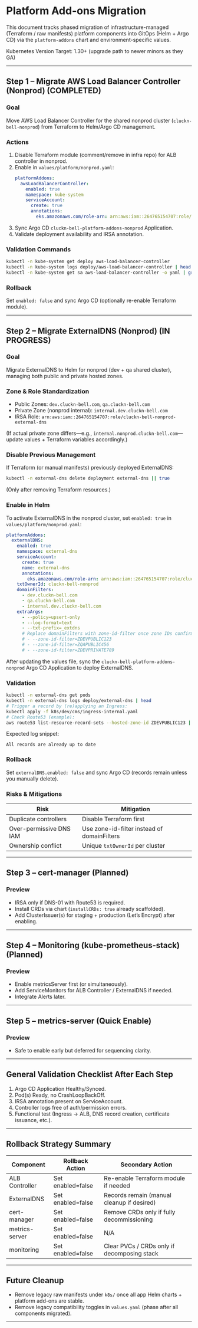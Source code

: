# Platform Add-ons Migration

This document tracks phased migration of infrastructure-managed (Terraform / raw manifests) platform components into GitOps (Helm + Argo CD) via the `platform-addons` chart and environment-specific values.

Kubernetes Version Target: 1.30+ (upgrade path to newer minors as they GA)

---

## Step 1 – Migrate AWS Load Balancer Controller (Nonprod) (COMPLETED)

### Goal
Move AWS Load Balancer Controller for the shared nonprod cluster (`cluckn-bell-nonprod`) from Terraform to Helm/Argo CD management.

### Actions
1. Disable Terraform module (comment/remove in infra repo) for ALB controller in nonprod.
2. Enable in `values/platform/nonprod.yaml`:
   ```yaml
   platformAddons:
     awsLoadBalancerController:
       enabled: true
       namespace: kube-system
       serviceAccount:
         create: true
         annotations:
           eks.amazonaws.com/role-arn: arn:aws:iam::264765154707:role/cluckn-bell-nonprod-aws-load-balancer-controller
   ```
3. Sync Argo CD `cluckn-bell-platform-addons-nonprod` Application.
4. Validate deployment availability and IRSA annotation.

### Validation Commands
```bash
kubectl -n kube-system get deploy aws-load-balancer-controller
kubectl -n kube-system logs deploy/aws-load-balancer-controller | head
kubectl -n kube-system get sa aws-load-balancer-controller -o yaml | grep -i role-arn
```

### Rollback
Set `enabled: false` and sync Argo CD (optionally re-enable Terraform module).

---

## Step 2 – Migrate ExternalDNS (Nonprod) (IN PROGRESS)

### Goal
Migrate ExternalDNS to Helm for nonprod (dev + qa shared cluster), managing both public and private hosted zones.

### Zone & Role Standardization
- Public Zones: `dev.cluckn-bell.com`, `qa.cluckn-bell.com`
- Private Zone (nonprod internal): `internal.dev.cluckn-bell.com`
- IRSA Role: `arn:aws:iam::264765154707:role/cluckn-bell-nonprod-external-dns`

(If actual private zone differs—e.g., `internal.nonprod.cluckn-bell.com`—update values + Terraform variables accordingly.)

### Disable Previous Management
If Terraform (or manual manifests) previously deployed ExternalDNS:
```bash
kubectl -n external-dns delete deployment external-dns || true
```
(Only after removing Terraform resources.)

### Enable in Helm
To activate ExternalDNS in the nonprod cluster, set `enabled: true` in `values/platform/nonprod.yaml`:
```yaml
platformAddons:
  externalDNS:
    enabled: true
    namespace: external-dns
    serviceAccount:
      create: true
      name: external-dns
      annotations:
        eks.amazonaws.com/role-arn: arn:aws:iam::264765154707:role/cluckn-bell-nonprod-external-dns
    txtOwnerId: cluckn-bell-nonprod
    domainFilters:
      - dev.cluckn-bell.com
      - qa.cluckn-bell.com
      - internal.dev.cluckn-bell.com
    extraArgs:
      - --policy=upsert-only
      - --log-format=text
      - --txt-prefix=_extdns
      # Replace domainFilters with zone-id-filter once zone IDs confirmed:
      # - --zone-id-filter=ZDEVPUBLIC123
      # - --zone-id-filter=ZQAPUBLIC456
      # - --zone-id-filter=ZDEVPRIVATE789
```

After updating the values file, sync the `cluckn-bell-platform-addons-nonprod` Argo CD Application to deploy ExternalDNS.

### Validation
```bash
kubectl -n external-dns get pods
kubectl -n external-dns logs deploy/external-dns | head
# Trigger a record by (re)applying an Ingress:
kubectl apply -f k8s/dev/cms/ingress-internal.yaml
# Check Route53 (example):
aws route53 list-resource-record-sets --hosted-zone-id ZDEVPUBLIC123 | grep -i cms.internal.dev.cluckn-bell.com
```

Expected log snippet:
```
All records are already up to date
```

### Rollback
Set `externalDNS.enabled: false` and sync Argo CD (records remain unless you manually delete).

### Risks & Mitigations
| Risk | Mitigation |
|------|------------|
| Duplicate controllers | Disable Terraform first |
| Over-permissive DNS IAM | Use zone-id-filter instead of domainFilters |
| Ownership conflict | Unique `txtOwnerId` per cluster |

---

## Step 3 – cert-manager (Planned)

### Preview
- IRSA only if DNS-01 with Route53 is required.
- Install CRDs via chart (`installCRDs: true` already scaffolded).
- Add ClusterIssuer(s) for staging + production (Let’s Encrypt) after enabling.

---

## Step 4 – Monitoring (kube-prometheus-stack) (Planned)

### Preview
- Enable metricsServer first (or simultaneously).
- Add ServiceMonitors for ALB Controller / ExternalDNS if needed.
- Integrate Alerts later.

---

## Step 5 – metrics-server (Quick Enable)

### Preview
- Safe to enable early but deferred for sequencing clarity.

---

## General Validation Checklist After Each Step
1. Argo CD Application Healthy/Synced.
2. Pod(s) Ready, no CrashLoopBackOff.
3. IRSA annotation present on ServiceAccount.
4. Controller logs free of auth/permission errors.
5. Functional test (Ingress → ALB, DNS record creation, certificate issuance, etc.).

---

## Rollback Strategy Summary
| Component | Rollback Action | Secondary Action |
|-----------|-----------------|------------------|
| ALB Controller | Set enabled=false | Re-enable Terraform module if needed |
| ExternalDNS | Set enabled=false | Records remain (manual cleanup if desired) |
| cert-manager | Set enabled=false | Remove CRDs only if fully decommissioning |
| metrics-server | Set enabled=false | N/A |
| monitoring | Set enabled=false | Clear PVCs / CRDs only if decomposing stack |

---

## Future Cleanup
- Remove legacy raw manifests under `k8s/` once all app Helm charts + platform add-ons are stable.
- Remove legacy compatibility toggles in `values.yaml` (phase after all components migrated).

---